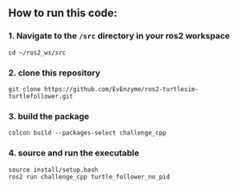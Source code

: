 ## How to run this code:

### 1. Navigate to the `/src` directory in your ros2 workspace
```
cd ~/ros2_ws/src
```
### 2. clone this repository
```
git clone https://github.com/EvEnzyme/ros2-turtlesim-turtlefollower.git
```
### 3. build the package
```
colcon build --packages-select challenge_cpp
```
### 4. source and run the executable
```
source install/setup.bash
ros2 run challenge_cpp turtle_follower_no_pid
```


